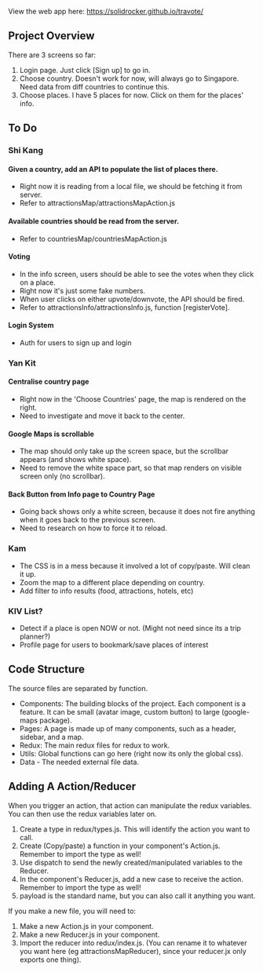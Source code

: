 View the web app here: https://solidrocker.github.io/travote/

## Project Overview

There are 3 screens so far:
1. Login page. Just click [Sign up] to go in.
2. Choose country. Doesn't work for now, will always go to Singapore. Need data from diff countries to continue this.
3. Choose places. I have 5 places for now. Click on them for the places' info.

## To Do

### Shi Kang

#### Given a country, add an API to populate the list of places there.
- Right now it is reading from a local file, we should be fetching it from server.
- Refer to attractionsMap/attractionsMapAction.js

#### Available countries should be read from the server.
- Refer to countriesMap/countriesMapAction.js
    
#### Voting
- In the info screen, users should be able to see the votes when they click on a place.
- Right now it's just some fake numbers.
- When user clicks on either upvote/downvote, the API should be fired.
- Refer to attractionsInfo/attractionsInfo.js, function [registerVote].

#### Login System
- Auth for users to sign up and login

### Yan Kit

#### Centralise country page
- Right now in the 'Choose Countries' page, the map is rendered on the right.
- Need to investigate and move it back to the center.

#### Google Maps is scrollable
- The map should only take up the screen space, but the scrollbar appears (and shows white space).
- Need to remove the white space part, so that map renders on visible screen only (no scrollbar).

#### Back Button from Info page to Country Page
- Going back shows only a white screen, because it does not fire anything when it goes back to the previous screen.
- Need to research on how to force it to reload.

### Kam

- The CSS is in a mess because it involved a lot of copy/paste. Will clean it up.
- Zoom the map to a different place depending on country.
- Add filter to info results (food, attractions, hotels, etc)

### KIV List?

- Detect if a place is open NOW or not. (Might not need since its a trip planner?)
- Profile page for users to bookmark/save places of interest

## Code Structure

The source files are separated by function.
 - Components: The building blocks of the project. Each component is a feature. It can be small (avatar image, custom button) to large (google-maps package).
 - Pages: A page is made up of many components, such as a header, sidebar, and a map.
 - Redux: The main redux files for redux to work.
 - Utils: Global functions can go here (right now its only the global css).
 - Data - The needed external file data.
 
 ## Adding A Action/Reducer
 
 When you trigger an action, that action can manipulate the redux variables.
 You can then use the redux variables later on.
 
 1. Create a type in redux/types.js. This will identify the action you want to call.
 2. Create (Copy/paste) a function in your component's Action.js. Remember to import the type as well!
 3. Use dispatch to send the newly created/manipulated variables to the Reducer.
 4. In the component's Reducer.js, add a new case to receive the action. Remember to import the type as well!
 5. payload is the standard name, but you can also call it anything you want.
 
 If you make a new file, you will need to:
 1. Make a new Action.js in your component.
 2. Make a new Reducer.js in your component.
 3. Import the reducer into redux/index.js. (You can rename it to whatever you want here (eg attractionsMapReducer), since your reducer.jx only exports one thing).
